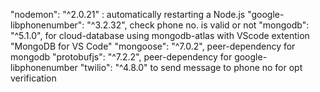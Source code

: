 "nodemon": "^2.0.21" : automatically restarting a Node.js
"google-libphonenumber": "^3.2.32", check phone no. is valid or not
"mongodb": "^5.1.0", for cloud-database using mongodb-atlas with VScode extention "MongoDB for VS Code"
"mongoose": "^7.0.2", peer-dependency for mongodb
"protobufjs": "^7.2.2", peer-dependency for google-libphonenumber
"twilio": "^4.8.0" to send message to phone no for opt verification
